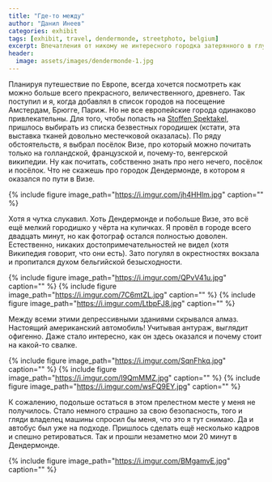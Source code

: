 ```yaml
---
title: "Где-то между"
author: "Данил Инеев"
categories: exhibit
tags: [exhibit, travel, dendermonde, streetphoto, belgium]
excerpt: Впечатления от никому не интересного городка затерянного в глубине Европы
header:
  image: assets/images/dendermonde-1.jpg
---
```


Планируя путешествие по Европе, всегда хочется посмотреть как можно больше всего прекрасного, величественного, древнего. Так поступил и я, когда добавлял в список городов на посещение Амстердам, Брюгге, Париж. Но не все европейские города одинаково привлекательны. Для того, чтобы попасть на [Stoffen Spektakel](https://www.stoffenspektakel.nl), пришлось выбирать из списка безвестных городишек (кстати, эта выставка тканей довольно местечковой оказалась). По ряду обстоятельств, я выбрал посёлок Визе, про который можно почитать только на голландской, французской и, почему-то, венгерской википедии. Ну как почитать, собственно знать про него нечего, посёлок и посёлок. Что не скажешь про городок Дендермонде, в котором я оказался по пути в Визе.

{% include figure image_path="https://i.imgur.com/jh4HHlm.jpg" caption="" %}

Хотя я чутка слукавил. Хоть Дендермонде и побольше Визе, это всё ещё мелкий городишко у чёрта на куличках. Я провёл в городе всего двадцать минут, но как фотограф остался полностью доволен. Естественно, никаких достопримечательностей не видел (хотя Википедия говорит, что они есть). Зато погулял в окрестностях вокзала и пропитался духом бельгийской безысходности.

{% include figure image_path="https://i.imgur.com/QPvV41u.jpg" caption="" %}
{% include figure image_path="https://i.imgur.com/7C6mtZL.jpg" caption="" %}
{% include figure image_path="https://i.imgur.com/LtbpFJ8.jpg" caption="" %}

Между всеми этими депрессивными зданиями скрывался алмаз. Настоящий американский автомобиль! Учитывая антураж, выглядит офигенно. Даже стало интересно, как он здесь оказался и почему стоит на какой-то свалке.

{% include figure image_path="https://i.imgur.com/SqnFhkq.jpg" caption="" %}
{% include figure image_path="https://i.imgur.com/I9QmMMZ.jpg" caption="" %}
{% include figure image_path="https://i.imgur.com/wsFQ9EY.jpg" caption="" %}

К сожалению, подольше остаться в этом прелестном месте у меня не получилось. Стало немного страшно за свою безопасность, того и гляди владелец машины спросил бы меня, что это я тут снимаю. Да и автобус был уже на подходе. Пришлось сделать ещё несколько кадров и спешно ретироваться. Так и прошли незаметно мои 20 минут в Дендермонде.

{% include figure image_path="https://i.imgur.com/BMgamvE.jpg" caption="" %}
